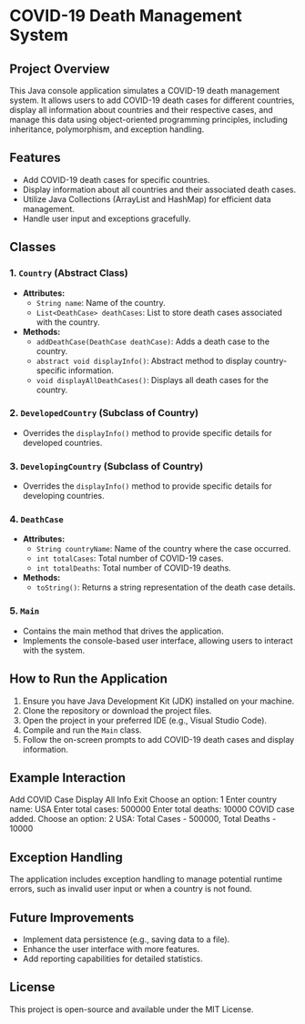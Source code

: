 
# COVID-19 Death Management System

## Project Overview
This Java console application simulates a COVID-19 death management system. It allows users to add COVID-19 death cases for different countries, display all information about countries and their respective cases, and manage this data using object-oriented programming principles, including inheritance, polymorphism, and exception handling.

## Features
- Add COVID-19 death cases for specific countries.
- Display information about all countries and their associated death cases.
- Utilize Java Collections (ArrayList and HashMap) for efficient data management.
- Handle user input and exceptions gracefully.

## Classes
### 1. `Country` (Abstract Class)
- **Attributes:**
  - `String name`: Name of the country.
  - `List<DeathCase> deathCases`: List to store death cases associated with the country.
- **Methods:**
  - `addDeathCase(DeathCase deathCase)`: Adds a death case to the country.
  - `abstract void displayInfo()`: Abstract method to display country-specific information.
  - `void displayAllDeathCases()`: Displays all death cases for the country.

### 2. `DevelopedCountry` (Subclass of Country)
- Overrides the `displayInfo()` method to provide specific details for developed countries.

### 3. `DevelopingCountry` (Subclass of Country)
- Overrides the `displayInfo()` method to provide specific details for developing countries.

### 4. `DeathCase`
- **Attributes:**
  - `String countryName`: Name of the country where the case occurred.
  - `int totalCases`: Total number of COVID-19 cases.
  - `int totalDeaths`: Total number of COVID-19 deaths.
- **Methods:**
  - `toString()`: Returns a string representation of the death case details.

### 5. `Main`
- Contains the main method that drives the application.
- Implements the console-based user interface, allowing users to interact with the system.

## How to Run the Application
1. Ensure you have Java Development Kit (JDK) installed on your machine.
2. Clone the repository or download the project files.
3. Open the project in your preferred IDE (e.g., Visual Studio Code).
4. Compile and run the `Main` class.
5. Follow the on-screen prompts to add COVID-19 death cases and display information.

## Example Interaction
Add COVID Case
Display All Info
Exit Choose an option: 1 Enter country name: USA Enter total cases: 500000 Enter total deaths: 10000 COVID case added.
Choose an option: 2 USA: Total Cases - 500000, Total Deaths - 10000



## Exception Handling
The application includes exception handling to manage potential runtime errors, such as invalid user input or when a country is not found.

## Future Improvements
- Implement data persistence (e.g., saving data to a file).
- Enhance the user interface with more features.
- Add reporting capabilities for detailed statistics.

## License
This project is open-source and available under the MIT License.

